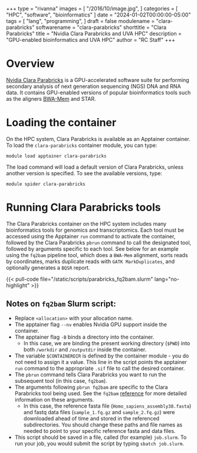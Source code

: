 +++
type = "rivanna"
images = [
  "/2016/10/image.jpg",
]
categories = [
  "HPC",
  "software",
  "bioinformatics"
]
date = "2024-01-02T00:00:00-05:00"
tags = [
  "lang",
  "programming",
]
draft = false
modulename = "clara-parabricks"
softwarename = "clara-parabricks"
shorttitle = "Clara Parabricks"
title = "Nvidia Clara Parabricks and UVA HPC"
description = "GPU-enabled bioinformatics and UVA HPC"
author = "RC Staff"
+++

# Overview

[Nvidia Clara Parabricks](https://docs.nvidia.com/clara/) is a GPU-accelerated software suite for performing secondary analysis of next generation sequencing (NGS) DNA and RNA data. It contains GPU-enabled versions of popular bioinformatics tools such as the aligners [BWA-Mem](https://www.rc.virginia.edu/userinfo/hpc/software/bwa/) and STAR.

# Loading the container
On the HPC system, Clara Parabricks is available as an Apptainer container.  To load the `clara-parabricks` container module, you can type:

```
module load apptainer clara-parabricks
```

The load command will load a default version of Clara Parabricks, unless another version is specified.  To see the available versions, type:

```
module spider clara-parabricks
```


# Running Clara Parabricks tools

The Clara Parabricks container on the HPC system includes many bioinformatics tools for genomics and transcriptomics. Each tool must be accessed using the Apptainer `run` command to activate the container, followed by the Clara Parabricks `pbrun` command to call the designated tool, followed by arguments specific to each tool. See below for an example using the `fq2bam` pipeline tool, which does a `BWA-Mem` alignment, sorts reads by coordinates, marks duplicate reads with `GATK MarkDuplicates`, and optionally generates a `BQSR` report. 


{{< pull-code file="/static/scripts/parabricks_fq2bam.slurm" lang="no-highlight" >}}


## Notes on `fq2bam` Slurm script:
- Replace `<allocation>` with your allocation name.
- The apptainer flag `--nv` enables Nvidia GPU support inside the container.
- The apptainer flag `-B` binds a directory into the container. 
	+ In this case, we are binding the present working directory (`$PWD`) into both `/workdir` and `/outputdir` inside the container.
- The variable `$CONTAINERDIR` is defined by the container module - you do not need to assign it a value. This line in the script points the apptainer `run` command to the appropriate `.sif` file to call the desired container.
- The `pbrun` command tells Clara Parabricks you want to run the subsequent tool (in this case, `fq2bam`).
- The arguments following `pbrun fq2bam` are specific to the Clara Parabricks tool being used. See the `fq2bam` [reference](https://docs.nvidia.com/clara/parabricks/documentation/tooldocs/man_fq2bam.html) for more detailed information on these arguments.
	+ In this case, the reference fasta file (`Homo_sapiens_assembly38.fasta`) and fastq data files (`sample_1.fq.gz` and `sample_2.fq.gz`) were downloaded ahead of time and stored in the referenced subdirectories. You should change these paths and file names as needed to point to your specific reference fasta and data files.
- This script should be saved in a file, called (for example) `job.slurm`.  To run your job, you would submit the script by typing `sbatch job.slurm`.


